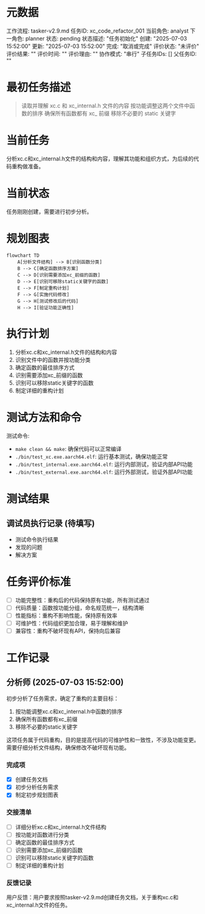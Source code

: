# 元数据
工作流程: tasker-v2.9.md
任务ID: xc_code_refactor_001
当前角色: analyst
下一角色: planner
状态: pending
状态描述: "任务初始化"
创建: "2025-07-03 15:52:00"
更新: "2025-07-03 15:52:00"
完成: "取消或完成"
评价状态: "未评价"
评价结果: ""
评价时间: ""
评价理由: ""
协作模式: "串行"
子任务IDs: []
父任务ID: ""

# 最初任务描述
> 读取并理解 xc.c 和 xc_internal.h 文件的内容
> 按功能调整这两个文件中函数的排序
> 确保所有函数都有 xc_ 前缀
> 移除不必要的 static 关键字

# 当前任务
分析xc.c和xc_internal.h文件的结构和内容，理解其功能和组织方式，为后续的代码重构做准备。

# 当前状态
任务刚刚创建，需要进行初步分析。

# 规划图表
```mermaid
flowchart TD
    A[分析文件结构] --> B[识别函数分类]
    B --> C[确定函数排序方案]
    C --> D[识别需要添加xc_前缀的函数]
    D --> E[识别可移除static关键字的函数]
    E --> F[制定重构计划]
    F --> G[实施代码修改]
    G --> H[测试修改后的代码]
    H --> I[验证功能正确性]
```

# 执行计划
1. 分析xc.c和xc_internal.h文件的结构和内容
2. 识别文件中的函数并按功能分类
3. 确定函数的最佳排序方式
4. 识别需要添加xc_前缀的函数
5. 识别可以移除static关键字的函数
6. 制定详细的重构计划

# 测试方法和命令
测试命令:
- `make clean && make`: 确保代码可以正常编译
- `./bin/test_xc.exe.aarch64.elf`: 运行基本测试，确保功能正常
- `./bin/test_internal.exe.aarch64.elf`: 运行内部测试，验证内部API功能
- `./bin/test_external.exe.aarch64.elf`: 运行外部测试，验证外部API功能

# 测试结果
## 调试员执行记录 (待填写)
- 测试命令执行结果
- 发现的问题
- 解决方案

# 任务评价标准
- [ ] 功能完整性：重构后的代码保持原有功能，所有测试通过
- [ ] 代码质量：函数按功能分组，命名规范统一，结构清晰
- [ ] 性能指标：重构不影响性能，保持原有效率
- [ ] 可维护性：代码组织更加合理，易于理解和维护
- [ ] 兼容性：重构不破坏现有API，保持向后兼容

# 工作记录
## 分析师 (2025-07-03 15:52:00)
初步分析了任务需求，确定了重构的主要目标：
1. 按功能调整xc.c和xc_internal.h中函数的排序
2. 确保所有函数都有xc_前缀
3. 移除不必要的static关键字

这项任务属于代码重构，目的是提高代码的可维护性和一致性，不涉及功能变更。需要仔细分析文件结构，确保修改不破坏现有功能。

### 完成项
- [x] 创建任务文档
- [x] 初步分析任务需求
- [x] 制定初步规划图表

### 交接清单
- [ ] 详细分析xc.c和xc_internal.h文件结构
- [ ] 按功能对函数进行分类
- [ ] 确定函数的最佳排序方式
- [ ] 识别需要添加xc_前缀的函数
- [ ] 识别可以移除static关键字的函数
- [ ] 制定详细的重构计划

### 反馈记录
用户反馈：用户要求按照tasker-v2.9.md创建任务文档，关于重构xc.c和xc_internal.h文件的任务。